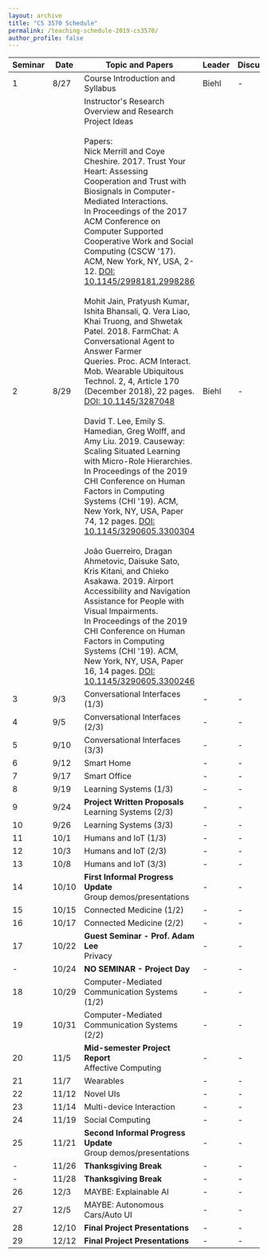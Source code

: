 ```yaml
---
layout: archive
title: "CS 3570 Schedule"
permalink: /teaching-schedule-2019-cs3570/
author_profile: false
---
```


| **Seminar** | **Date** | **Topic and Papers**  | **Leader** | **Discussant**
|---|---|---|---|---|
| 1 | 8/27 | Course Introduction and Syllabus | Biehl | - |
| 2 | 8/29 | Instructor's Research Overview and Research Project Ideas <br><br> Papers: <br> Nick Merrill and Coye Cheshire. 2017. Trust Your Heart: Assessing Cooperation and Trust with Biosignals in Computer-Mediated Interactions. In Proceedings of the 2017 ACM Conference on Computer Supported Cooperative Work and Social Computing (CSCW '17). ACM, New York, NY, USA, 2-12. [DOI: 10.1145/2998181.2998286](https://doi.org/10.1145/2998181.2998286) <br><br> Mohit Jain, Pratyush Kumar, Ishita Bhansali, Q. Vera Liao, Khai Truong, and Shwetak Patel. 2018. FarmChat: A Conversational Agent to Answer Farmer Queries. Proc. ACM Interact. Mob. Wearable Ubiquitous Technol. 2, 4, Article 170 (December 2018), 22 pages. [DOI: 10.1145/3287048](https://doi.org/10.1145/3287048) <br><br> David T. Lee, Emily S. Hamedian, Greg Wolff, and Amy Liu. 2019. Causeway: Scaling Situated Learning with Micro-Role Hierarchies. In Proceedings of the 2019 CHI Conference on Human Factors in Computing Systems (CHI '19). ACM, New York, NY, USA, Paper 74, 12 pages. [DOI: 10.1145/3290605.3300304](https://doi.org/10.1145/3290605.3300304) <br><br>João Guerreiro, Dragan Ahmetovic, Daisuke Sato, Kris Kitani, and Chieko Asakawa. 2019. Airport Accessibility and Navigation Assistance for People with Visual Impairments. In Proceedings of the 2019 CHI Conference on Human Factors in Computing Systems (CHI '19). ACM, New York, NY, USA, Paper 16, 14 pages. [DOI: 10.1145/3290605.3300246](https://doi.org/10.1145/3290605.3300246) | Biehl | - |
| 3 | 9/3  | Conversational Interfaces (1/3) | -| -|
| 4 | 9/5  | Conversational Interfaces (2/3) | -| -|
| 5 | 9/10  | Conversational Interfaces (3/3) | -| -|
| 6 | 9/12  | Smart Home | -| -|
| 7 | 9/17  | Smart Office| -| -|
| 8 | 9/19  | Learning Systems (1/3) | -| -|
| 9 | 9/24  | **Project Written Proposals** <br> Learning Systems (2/3) | -| -|
| 10| 9/26  | Learning Systems (3/3) | -| -|
| 11| 10/1  | Humans and IoT (1/3) | -| -|
| 12| 10/3  | Humans and IoT (2/3) | -| -|
| 13| 10/8  | Humans and IoT (3/3) | -| -|
| 14| 10/10 | **First Informal Progress Update** <br> Group demos/presentations | -| -|
| 15| 10/15 | Connected Medicine (1/2) | -| -|
| 16| 10/17 | Connected Medicine (2/2) | -| -|
| 17| 10/22 | **Guest Seminar - Prof. Adam Lee** <br> Privacy | -| -|
| - | 10/24 | **NO SEMINAR - Project Day** | -| -|
| 18| 10/29 | Computer-Mediated Communication Systems (1/2) | -| -|
| 19| 10/31 | Computer-Mediated Communication Systems (2/2) | -| -|
| 20| 11/5  | **Mid-semester Project Report** <br> Affective Computing | -| -|
| 21| 11/7  | Wearables | -| -| 
| 22| 11/12 | Novel UIs | -| -|
| 23| 11/14 | Multi-device Interaction | -| -|
| 24| 11/19 | Social Computing | -| -|
| 25| 11/21 | **Second Informal Progress Update** <br> Group demos/presentations | -| -|
| - | 11/26 | **Thanksgiving Break** | -| -|
| - | 11/28 | **Thanksgiving Break** | -| -|
| 26| 12/3  | MAYBE: Explainable AI | -| -|
| 27| 12/5  | MAYBE: Autonomous Cars/Auto UI | -| -|
| 28| 12/10 | **Final Project Presentations** | -| -|
| 29| 12/12 | **Final Project Presentations** | -| -|